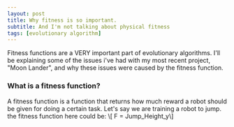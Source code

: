 ```yaml
---
layout: post
title: Why fitness is so important.
subtitle: And I'm not talking about physical fitness
tags: [evolutionary algorithm]
---
```


Fitness functions are a VERY important part of evolutionary algorithms. I'll be explaining some of the issues i've had with my most recent project, "Moon Lander", and why these issues were caused by the fitness function.

### What is a fitness function?
A fitness function is a function that returns how much reward a robot should be given for doing a certain task. Let's say we are training a robot to jump. the fitness function here could be:
\\[ F = Jump_Height_y\\]